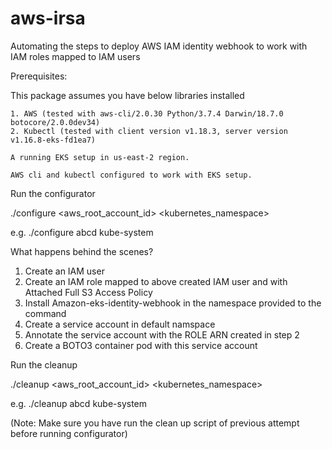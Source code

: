 # aws-irsa
Automating the steps to deploy AWS IAM identity webhook to work with IAM roles mapped to IAM users

Prerequisites:

This package assumes you have below libraries installed

    1. AWS (tested with aws-cli/2.0.30 Python/3.7.4 Darwin/18.7.0 botocore/2.0.0dev34)
    2. Kubectl (tested with client version v1.18.3, server version v1.16.8-eks-fd1ea7)

    A running EKS setup in us-east-2 region.

    AWS cli and kubectl configured to work with EKS setup.

Run the configurator

./configure <aws_root_account_id> <kubernetes_namespace>

e.g. ./configure abcd kube-system

What happens behind the scenes?
1. Create an IAM user
2. Create an IAM role mapped to above created IAM user and with Attached Full S3 Access Policy
3. Install Amazon-eks-identity-webhook in the namespace provided to the command
4. Create a service account in default namspace
5. Annotate the service account with the ROLE ARN created in step 2
6. Create a BOTO3 container pod with this service account


Run the cleanup

./cleanup <aws_root_account_id> <kubernetes_namespace>

e.g. ./cleanup abcd kube-system

(Note: Make sure you have run the clean up script of previous attempt before running configurator)